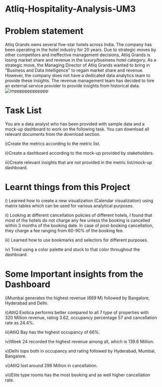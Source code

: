 # Atliq-Hospitality-Analysis-UM3
# Problem statement
Atliq Grands owns several five-star hotels across India. The company has been operating in the hotel industry for 20 years. Due to strategic moves by other competitors and ineffective management decisions, Atliq Grands is losing market share and revenue in the luxury/business hotel category. As a strategic move, the Managing Director of Atliq Grands wanted to bring in "Business and Data Intelligence" to regain market share and revenue. However, the company does not have a dedicated data analytics team to provide these insights.
The revenue management team has decided to hire an external service provider to provide insights from historical data.
![imppppppppppppp](https://github.com/klu-2200090125/Atliq-Hospitality-Analysis-UM3/assets/153178870/7ac9436d-7383-4f35-ad4c-9507d9a5db1b)


# Task List
You are a data analyst who has been provided with sample data and a mock-up dashboard to work on the following task. You can download all relevant documents from the download section.

i)Create the metrics according to the metric list.

ii)Create a dashboard according to the mock-up provided by stakeholders.

iii)Create relevant insights that are not provided in the metric list/mock-up dashboard.

# Learnt things from this Project

i) Learned how to create a new visualization (Calendar visualization) using matrix tables which can be used for various analytical purposes.

ii) Looking at different cancellation policies of different hotels, I found that most of the hotels do not charge any fee unless the booking is cancelled within 3 months of the booking date. In case of post-booking cancellation, they charge a fee ranging from 60-90% of the booking fee.

iii) Learned how to use bookmarks and selectors for different purposes.

iv) Tried using a color palette and stuck to that color throughout the dashboard.
# Some Important insights from the Dashboard

i)Mumbai generates the highest revenue (669 M) followed by Bangalore, Hyderabad and Delhi.

ii)AtliQ Exotica performs better compared to all 7 type of properties with 320 Million revenue, rating 3.62, occupancy percentage 57 and cancellation rate as 24.4%.

iii)AtliQ Bay has the highest occupancy of 66%.

iv)Week 24 recorded the highest revenue among all, which is 139.6 Million.

v)Delhi tops both in occupancy and rating followed by Hyderabad, Mumbai, Bangalore.

vi)AtliQ lost around 298 Million in cancellation.

vii)Elite type rooms has the most booking and as well higher cancellation rate.
